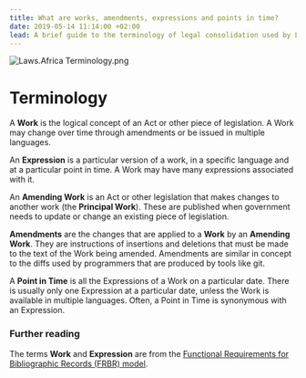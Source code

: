 ```yaml
---
title: What are works, amendments, expressions and points in time?
date: 2019-05-14 11:14:00 +02:00
lead: A brief guide to the terminology of legal consolidation used by Laws.Africa.
---
```


![Laws.Africa Terminology.png](/uploads/Laws.Africa%20Terminology.png)

# Terminology

A **Work** is the logical concept of an Act or other piece of legislation. A Work may change over time through amendments or be issued in multiple languages.

An **Expression** is a particular version of a work, in a specific language and at a particular point in time. A Work may have many expressions associated with it.

An **Amending Work** is an Act or other legislation that makes changes to another work (the **Principal Work**). These are published when government needs to update or change an existing piece of legislation.

**Amendments** are the changes that are applied to a **Work** by an **Amending Work**. They are instructions of insertions and deletions that must be made to the text of the Work being amended. Amendments are similar in concept to the diffs used by programmers that are produced by tools like git.

A **Point in Time** is all the Expressions of a Work on a particular date. There is usually only one Expression at a particular date, unless the Work is available in multiple languages. Often, a Point in Time is synonymous with an Expression.

### Further reading

The terms **Work** and **Expression** are from the [Functional Requirements for Bibliographic Records (FRBR) model](https://en.wikipedia.org/wiki/Functional_Requirements_for_Bibliographic_Records).